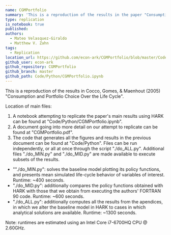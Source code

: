 ```yaml
---
name: CGMPortfolio
summary: 'This is a reproduction of the results in the paper "Consumption and Portfolio Choice over the Life Cycle" by Mateo Velasquez-Giraldo and Matthew V. Zahn.'
type: replication
is_notebook: true
published:
authors:
  - Mateo Velasquez-Giraldo
  - Matthew V. Zahn
tags:
  - Replication
location_url: https://github.com/econ-ark/CGMPortfolio/blob/master/Code/Python/CGMPortfolio.ipynb
github_user: econ-ark
github_repository: CGMPortfolio
github_branch: master
github_path: Code/Python/CGMPortfolio.ipynb
---
```


This is a reproduction of the results in Cocco, Gomes, & Maenhout (2005) "Consumption and Portfolio Choice Over the Life Cycle".

Location of main files:
1. A notebook attempting to replicate the paper's main results using HARK can be found at "Code/Python/CGMPortfolio.ipynb".
2. A document going into more detail on our attempt to replicate can be found at "CGMPortfolio.pdf".
3. The code that generates all the figures and results in the previous document can be found at "Code/Python". Files can be run independently, or all at once through the script "./do_ALL.py". Additional files "./do_MIN.py" and "./do_MID.py" are made available to execute subsets of the results.
- ""./do_MIN.py": solves the baseline model plotting its policy functions, and presents mean simulated life-cycle behavior of variables of interest. Runtime: ~400 seconds.
- "./do_MID.py": additionally compares the policy functions obtained with HARK with those that we obtain from executing the authors' FORTRAN 90 code. Runtime: ~600 seconds.
- "./do_ALL.py": additionally computes all the results from the apendices, in which we alter the baseline model in HARK to cases in which analytical solutions are available. Runtime: ~1300 seconds.

Note: runtimes are estimated using an Intel Core i7-6700HQ CPU @ 2.60GHz.
